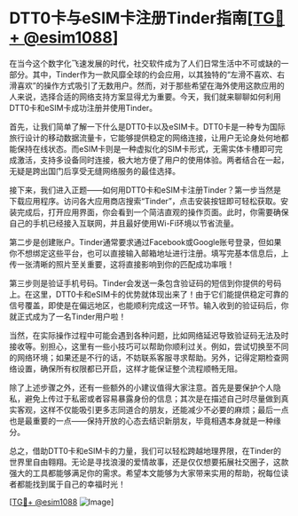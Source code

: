 # DTT0卡与eSIM卡注册Tinder指南[[TG💪+ @esim1088](https://t.me/s/esim1088)]

在当今这个数字化飞速发展的时代，社交软件成为了人们日常生活中不可或缺的一部分。其中，Tinder作为一款风靡全球的约会应用，以其独特的“左滑不喜欢、右滑喜欢”的操作方式吸引了无数用户。然而，对于那些希望在海外使用这款应用的人来说，选择合适的网络支持方案显得尤为重要。今天，我们就来聊聊如何利用DTT0卡和eSIM卡成功注册并使用Tinder。

首先，让我们简单了解一下什么是DTT0卡以及eSIM卡。DTT0卡是一种专为国际旅行设计的移动数据流量卡，它能够提供稳定的网络连接，让用户无论身处何地都能保持在线状态。而eSIM卡则是一种虚拟化的SIM卡形式，无需实体卡槽即可完成激活，支持多设备同时连接，极大地方便了用户的使用体验。两者结合在一起，无疑是跨出国门后享受无缝网络服务的最佳选择。

接下来，我们进入正题——如何用DTT0卡和eSIM卡注册Tinder？第一步当然是下载应用程序。访问各大应用商店搜索“Tinder”，点击安装按钮即可轻松获取。安装完成后，打开应用界面，你会看到一个简洁直观的操作页面。此时，你需要确保自己的手机已经接入互联网，并且最好使用Wi-Fi环境以节省流量。

第二步是创建账户。Tinder通常要求通过Facebook或Google账号登录，但如果你不想绑定这些平台，也可以直接输入邮箱地址进行注册。填写完基本信息后，上传一张清晰的照片至关重要，这将直接影响到你的匹配成功率哦！

第三步则是验证手机号码。Tinder会发送一条包含验证码的短信到你提供的号码上。在这里，DTT0卡和eSIM卡的优势就体现出来了！由于它们能提供稳定可靠的信号覆盖，即使是在偏远地区，也能顺利完成这一环节。输入收到的验证码后，你就正式成为了一名Tinder用户啦！

当然，在实际操作过程中可能会遇到各种问题，比如网络延迟导致验证码无法及时接收等。别担心，这里有一些小技巧可以帮助你顺利过关。例如，尝试切换至不同的网络环境；如果还是不行的话，不妨联系客服寻求帮助。另外，记得定期检查网络设置，确保所有权限都已开启，这样才能保证整个流程顺畅无阻。

除了上述步骤之外，还有一些额外的小建议值得大家注意。首先是要保护个人隐私，避免上传过于私密或者容易暴露身份的信息；其次是在描述自己时尽量做到真实客观，这样不仅能吸引更多志同道合的朋友，还能减少不必要的麻烦；最后一点也是最重要的一点——保持开放的心态去结识新朋友，毕竟相遇本身就是一种缘分。

总之，借助DTT0卡和eSIM卡的力量，我们可以轻松跨越地理界限，在Tinder的世界里自由翱翔。无论是寻找浪漫的爱情故事，还是仅仅想要拓展社交圈子，这款强大的工具都能够满足你的需求。希望本文能够为大家带来实用的帮助，祝每位读者都能找到属于自己的幸福时光！

[[TG💪+ @esim1088](https://t.me/s/esim1088) ![Image](https://i.postimg.cc/4NQfJmqS/Snipaste-2025-05-13-00-14-12.png)]